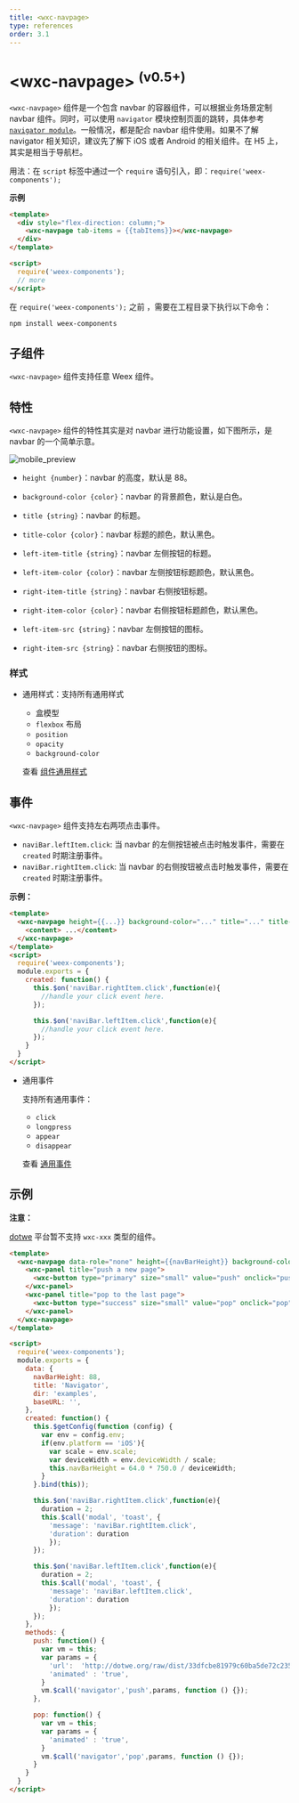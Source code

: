 ```yaml
---
title: <wxc-navpage>
type: references
order: 3.1
---
```


# &lt;wxc-navpage&gt; <sup>(v0.5+)</sup>

`<wxc-navpage>` 组件是一个包含 navbar 的容器组件，可以根据业务场景定制 navbar 组件。同时，可以使用 `navigator` 模块控制页面的跳转，具体参考 [`navigator module`](../modules/navigator.html)。一般情况，都是配合 navbar 组件使用。如果不了解 navigator 相关知识，建议先了解下 iOS 或者 Android 的相关组件。在 H5 上，其实是相当于导航栏。

用法：在 `script` 标签中通过一个 `require` 语句引入，即：`require('weex-components');`

**示例**

```html
<template>
  <div style="flex-direction: column;">
    <wxc-navpage tab-items = {{tabItems}}></wxc-navpage>
  </div>
</template>

<script>
  require('weex-components');
  // more
</script>
```

在 `require('weex-components');` 之前 ，需要在工程目录下执行以下命令：

```bash
npm install weex-components
```

## 子组件

`<wxc-navpage>` 组件支持任意 Weex 组件。

## 特性

`<wxc-navpage>` 组件的特性其实是对 navbar 进行功能设置，如下图所示，是 navbar 的一个简单示意。

![mobile_preview](../images/nav.jpg)

- `height {number}`：navbar 的高度，默认是 88。

- `background-color {color}`：navbar 的背景颜色，默认是白色。

- `title {string}`：navbar 的标题。

- `title-color {color}`：navbar 标题的颜色，默认黑色。

- `left-item-title {string}`：navbar 左侧按钮的标题。

- `left-item-color {color}`：navbar 左侧按钮标题颜色，默认黑色。

- `right-item-title {string}`：navbar 右侧按钮标题。

- `right-item-color {color}`：navbar 右侧按钮标题颜色，默认黑色。

- `left-item-src {string}`：navbar 左侧按钮的图标。

- `right-item-src {string}`：navbar 右侧按钮的图标。

### 样式

- 通用样式：支持所有通用样式

  - 盒模型
  - `flexbox` 布局
  - `position`
  - `opacity`
  - `background-color`

  查看 [组件通用样式](../common-style.html)

## 事件

`<wxc-navpage>` 组件支持左右两项点击事件。

- `naviBar.leftItem.click`: 当 navbar 的左侧按钮被点击时触发事件，需要在 `created` 时期注册事件。
- `naviBar.rightItem.click`: 当 navbar 的右侧按钮被点击时触发事件，需要在 `created` 时期注册事件。

**示例：**

```html
<template>
  <wxc-navpage height={{...}} background-color="..." title="..." title-color="..." left-item-title="..." left-item-color="..." right-item-src="...">
    <content> ...</content>
  </wxc-navpage>
</template>
<script>
  require('weex-components');
  module.exports = {
    created: function() {
      this.$on('naviBar.rightItem.click',function(e){
        //handle your click event here.
      });

      this.$on('naviBar.leftItem.click',function(e){
        //handle your click event here. 
      });
    }
  }
</script>
```

- 通用事件

  支持所有通用事件：

  - `click`
  - `longpress`
  - `appear`
  - `disappear`

  查看 [通用事件](../common-event.html)

## 示例

**注意：**

[dotwe](http://dotwe.org) 平台暂不支持 `wxc-xxx` 类型的组件。

```html
<template>
  <wxc-navpage data-role="none" height={{navBarHeight}} background-color="#ff5898" title={{title}} title-color="white" left-item-title="More" left-item-color="white" right-item-src="http://gtms02.alicdn.com/tps/i2/TB1ED7iMpXXXXXEXXXXWA_BHXXX-48-48.png">
    <wxc-panel title="push a new page">
      <wxc-button type="primary" size="small" value="push" onclick="push"></wxc-button>
    </wxc-panel>
    <wxc-panel title="pop to the last page">
      <wxc-button type="success" size="small" value="pop" onclick="pop"></wxc-button>
    </wxc-panel>
  </wxc-navpage>
</template>

<script>
  require('weex-components');
  module.exports = {
    data: {
      navBarHeight: 88,
      title: 'Navigator',
      dir: 'examples',
      baseURL: '',
    },
    created: function() {
      this.$getConfig(function (config) {
        var env = config.env;
        if(env.platform == 'iOS'){
          var scale = env.scale;
          var deviceWidth = env.deviceWidth / scale;
          this.navBarHeight = 64.0 * 750.0 / deviceWidth;
        }
      }.bind(this));

      this.$on('naviBar.rightItem.click',function(e){
        duration = 2;
        this.$call('modal', 'toast', {
          'message': 'naviBar.rightItem.click',
          'duration': duration
          });
      });

      this.$on('naviBar.leftItem.click',function(e){
        duration = 2;
        this.$call('modal', 'toast', {
          'message': 'naviBar.leftItem.click',
          'duration': duration
          });
      });
    },
    methods: {
      push: function() {
        var vm = this;
        var params = {
          'url':  'http://dotwe.org/raw/dist/33dfcbe81979c60ba5de72c235d7d0f8.js',
          'animated' : 'true',
        }
        vm.$call('navigator','push',params, function () {});
      },

      pop: function() {
        var vm = this;
        var params = {
          'animated' : 'true',
        }
        vm.$call('navigator','pop',params, function () {});
      }
    }
  }
</script>
```
